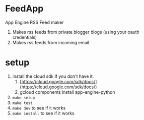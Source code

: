 # FeedApp
App Engine RSS Feed maker

1. Makes rss feeds from private blogger blogs (using your oauth credentials)
1. Makes rss feeds from incoming email

# setup

1. install the cloud sdk if you don't have it.
   1. [https://cloud.google.com/sdk/docs/](https://cloud.google.com/sdk/docs/)
   1. gcloud components install app-engine-python
1. `make setup`
1. `make test`
1. `make dev` to see if it works
1. `make install` to see if it works
